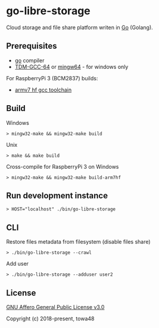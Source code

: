 go-libre-storage
=========

Cloud storage and file share platform writen in [Go](https://golang.org) (Golang).

## Prerequisites

* [go](https://golang.org) compiler
* [TDM-GCC-64](http://tdm-gcc.tdragon.net) or [mingw64](https://sourceforge.net/projects/mingw-w64/) - for windows only

For RaspberryPi 3 (BCM2837) builds:
* [armv7 hf gcc toolchain](http://gnutoolchains.com/raspberry/)

## Build

Windows
```
> mingw32-make && mingw32-make build
```

Unix
```
> make && make build
```

Cross-compile for RaspberryPi 3 on Windows
```
> mingw32-make && mingw32-make build-arm7hf
```

## Run development instance

```
> HOST="localhost" ./bin/go-libre-storage
```

## CLI

Restore files metadata from filesystem (disable files share)
```
> ./bin/go-libre-storage --crawl
```

Add user
```
> ./bin/go-libre-storage --adduser user2
```

## License

[GNU Affero General Public License v3.0](https://www.gnu.org/licenses/agpl.txt)

Copyright (c) 2018-present, towa48